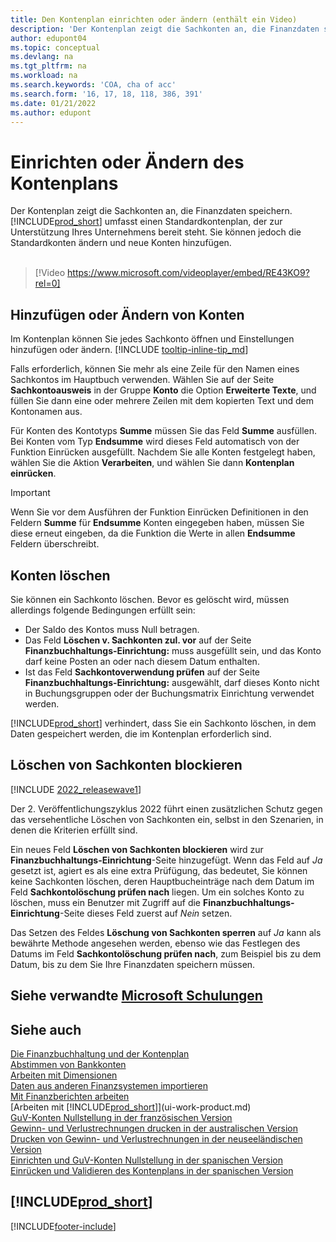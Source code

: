 ```yaml
---
title: Den Kontenplan einrichten oder ändern (enthält ein Video)
description: 'Der Kontenplan zeigt die Sachkonten an, die Finanzdaten speichern. Sie können die Standardkonten im COA ändern und neue Konten hinzufügen.'
author: edupont04
ms.topic: conceptual
ms.devlang: na
ms.tgt_pltfrm: na
ms.workload: na
ms.search.keywords: 'COA, cha of acc'
ms.search.form: '16, 17, 18, 118, 386, 391'
ms.date: 01/21/2022
ms.author: edupont
---
```

# <a name="set-up-or-change-the-chart-of-accounts" />Einrichten oder Ändern des Kontenplans

Der Kontenplan zeigt die Sachkonten an, die Finanzdaten speichern. [!INCLUDE[prod_short](includes/prod_short.md)] umfasst einen Standardkontenplan, der zur Unterstützung Ihres Unternehmens bereit steht. Sie können jedoch die Standardkonten ändern und neue Konten hinzufügen.
<br><br>  

> [!Video https://www.microsoft.com/videoplayer/embed/RE43KO9?rel=0]

## <a name="add-or-change-accounts" />Hinzufügen oder Ändern von Konten

Im Kontenplan können Sie jedes Sachkonto öffnen und Einstellungen hinzufügen oder ändern. [!INCLUDE [tooltip-inline-tip_md](includes/tooltip-inline-tip_md.md)] 

Falls erforderlich, können Sie mehr als eine Zeile für den Namen eines Sachkontos im Hauptbuch verwenden. Wählen Sie auf der Seite **Sachkontoausweis** in der Gruppe **Konto** die Option **Erweiterte Texte**, und füllen Sie dann eine oder mehrere Zeilen mit dem kopierten Text und dem Kontonamen aus.  

Für Konten des Kontotyps **Summe** müssen Sie das Feld **Summe** ausfüllen. Bei Konten vom Typ **Endsumme** wird dieses Feld automatisch von der Funktion Einrücken ausgefüllt. Nachdem Sie alle Konten festgelegt haben, wählen Sie die Aktion **Verarbeiten**, und wählen Sie dann **Kontenplan einrücken**.  

> [!IMPORTANT]
> Wenn Sie vor dem Ausführen der Funktion Einrücken Definitionen in den Feldern **Summe** für **Endsumme** Konten eingegeben haben, müssen Sie diese erneut eingeben, da die Funktion die Werte in allen **Endsumme** Feldern überschreibt.

## <a name="delete-accounts" />Konten löschen

Sie können ein Sachkonto löschen. Bevor es gelöscht wird, müssen allerdings folgende Bedingungen erfüllt sein:  

* Der Saldo des Kontos muss Null betragen.  
* Das Feld **Löschen v. Sachkonten zul. vor** auf der Seite **Finanzbuchhaltungs-Einrichtung:** muss ausgefüllt sein, und das Konto darf keine Posten an oder nach diesem Datum enthalten.  
* Ist das Feld **Sachkontoverwendung prüfen** auf der Seite **Finanzbuchhaltungs-Einrichtung:** ausgewählt, darf dieses Konto nicht in Buchungsgruppen oder der Buchungsmatrix Einrichtung verwendet werden.  

[!INCLUDE[prod_short](includes/prod_short.md)] verhindert, dass Sie ein Sachkonto löschen, in dem Daten gespeichert werden, die im Kontenplan erforderlich sind.  

## <a name="block-deletion-of-gl-accounts" />Löschen von Sachkonten blockieren

[!INCLUDE [2022_releasewave1](includes/2022_releasewave1.md)]

Der 2. Veröffentlichungszyklus 2022 führt einen zusätzlichen Schutz gegen das versehentliche Löschen von Sachkonten ein, selbst in den Szenarien, in denen die Kriterien erfüllt sind.  

Ein neues Feld **Löschen von Sachkonten blockieren** wird zur **Finanzbuchhaltungs-Einrichtung**-Seite hinzugefügt. Wenn das Feld auf *Ja* gesetzt ist, agiert es als eine extra Prüfügung, das bedeutet, Sie können keine Sachkonten löschen, deren Hauptbucheinträge nach dem Datum im Feld **Sachkontolöschung prüfen nach** liegen. Um ein solches Konto zu löschen, muss ein Benutzer mit Zugriff auf die **Finanzbuchhaltungs-Einrichtung**-Seite dieses Feld zuerst auf *Nein* setzen.  

Das Setzen des Feldes **Löschung von Sachkonten sperren** auf *Ja* kann als bewährte Methode angesehen werden, ebenso wie das Festlegen des Datums im Feld **Sachkontolöschung prüfen nach**, zum Beispiel bis zu dem Datum, bis zu dem Sie Ihre Finanzdaten speichern müssen.  

## <a name="see-related-microsoft-trainingtrainingmoduleschart-accounts-dynamics-365-business-centralindex" />Siehe verwandte [Microsoft Schulungen](/training/modules/chart-accounts-dynamics-365-business-central/index)

## <a name="see-also" />Siehe auch

[Die Finanzbuchhaltung und der Kontenplan](finance-general-ledger.md)  
[Abstimmen von Bankkonten](bank-manage-bank-accounts.md)  
[Arbeiten mit Dimensionen](finance-dimensions.md)  
[Daten aus anderen Finanzsystemen importieren](across-import-data-configuration-packages.md)  
[Mit Finanzberichten arbeiten](bi-how-work-account-schedule.md)  
[Arbeiten mit [!INCLUDE[prod_short](includes/prod_short.md)]](ui-work-product.md)  
[GuV-Konten Nullstellung in der französischen Version](LocalFunctionality/France/how-to-close-income-statement-accounts.md)  
[Gewinn- und Verlustrechnungen drucken in der australischen Version](LocalFunctionality/Australia/how-to-print-income-statements.md)  
[Drucken von Gewinn- und Verlustrechnungen in der neuseeländischen Version](LocalFunctionality/NewZealand/how-to-print-income-statements.md)  
[Einrichten und GuV-Konten Nullstellung in der spanischen Version](LocalFunctionality/Spain/how-to-set-up-and-close-income-statement-balances.md)  
[Einrücken und Validieren des Kontenplans in der spanischen Version](LocalFunctionality/Spain/how-to-indent-and-validate-chart-of-accounts.md)  

## <a name="includeprodshortincludesfreetrialmdmd" />[!INCLUDE[prod_short](includes/free_trial_md.md)]

[!INCLUDE[footer-include](includes/footer-banner.md)]
